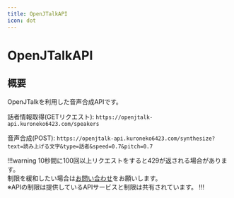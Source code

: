 ```yaml
---
title: OpenJTalkAPI
icon: dot
---
```


# OpenJTalkAPI
## 概要
OpenJTalkを利用した音声合成APIです。

話者情報取得(GETリクエスト): `https://openjtalk-api.kuroneko6423.com/speakers`

音声合成(POST): `https://openjtalk-api.kuroneko6423.com/synthesize?text=読み上げる文字&type=話者&speed=0.7&pitch=0.7`

!!!warning
10秒間に100回以上リクエストをすると429が返される場合があります。
<br>制限を緩和したい場合は[お問い合わせ](https://discord.com/invite/Y6w5Jv3EAR)をお願いします。
<br>※APIの制限は提供しているAPIサービスと制限は共有されています。
!!!